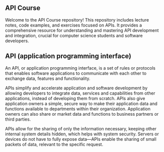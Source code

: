 ## API Course

Welcome to the API Course repository! This repository includes lecture notes, code examples, and exercises focused on APIs.
It provides a comprehensive resource for understanding and mastering API development and integration, crucial for computer science students and software developers.

## API (application programming interface)

An API, or application programming interface, is a set of rules or protocols that enables software applications to communicate with each other to exchange data, features and functionality.

APIs simplify and accelerate application and software development by allowing developers to integrate data, services and capabilities from other applications, instead of developing them from scratch. APIs also give application owners a simple, secure way to make their application data and functions available to departments within their organization. Application owners can also share or market data and functions to business partners or third parties.

APIs allow for the sharing of only the information necessary, keeping other internal system details hidden, which helps with system security. Servers or devices do not have to fully expose data—APIs enable the sharing of small packets of data, relevant to the specific request.
